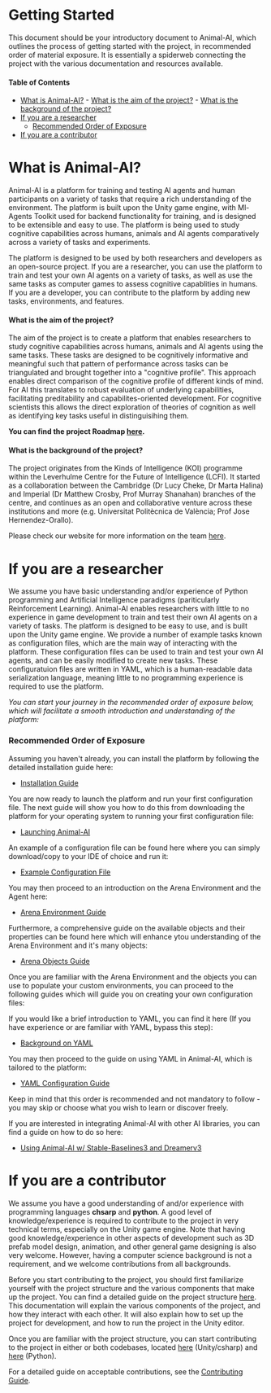 # Getting Started

This document should be your introductory document to Animal-AI, which outlines the process of getting started with the project, in  recommended order of material exposure. It is essentially a spiderweb connecting the project with the various documentation and resources available.

#### Table of Contents

* [What is Animal-AI?](#what-is-animal-ai)
      - [What is the aim of the project?](#what-is-the-aim-of-the-project)
      - [What is the background of the project?](#what-is-the-background-of-the-project)
* [If you are a researcher](#if-you-are-a-researcher)
  + [Recommended Order of Exposure](#recommended-order-of-exposure)
* [If you are a contributor](#if-you-are-a-contributor)

  
# What is Animal-AI?

Animal-AI is a platform for training and testing AI agents and human participants on a variety of tasks that require a rich understanding of the environment. The platform is built upon the Unity game engine, with Ml-Agents Toolkit used for backend functionality for training, and is designed to be extensible and easy to use. The platform is being used to study cognitive capabilities across humans, animals and AI agents comparatively across a variety of tasks and experiments. 

The platform is designed to be used by both researchers and developers as an open-source project. If you are a researcher, you can use the platform to train and test your own AI agents on a variety of tasks, as well as use the same tasks as computer games to assess cognitive capablities in humans. If you are a developer, you can contribute to the platform by adding new tasks, environments, and features.

#### What is the aim of the project?

The aim of the project is to create a platform that enables researchers to study cognitive capabilities across humans, animals and AI agents using the same tasks. These tasks are designed to be cognitively informative and meaningful such that pattern of performance across tasks can be triangulated and brought together into a "cognitive profile". This approach enables direct comparison of the cognitive profile of different kinds of mind. For AI this translates to robust evaluation of underlying capabilities, facilitating preditability and capabilites-oriented development. For cognitive scientists this allows the direct exploration of theories of cognition as well as identifying key tasks useful in distinguisihing them.

**You can find the project Roadmap [here](/project/AAI-RoadMap.md).**

#### What is the background of the project?

The project originates from the Kinds of Intelligence (KOI) programme within the Leverhulme Centre for the Future of Intelligence (LCFI). It started as a collaboration between the Cambridge (Dr Lucy Cheke, Dr Marta Halina) and Imperial (Dr Matthew Crosby, Prof Murray Shanahan) branches of the centre, and continues as an open and collaborative venture across these institutions and more (e.g. Universitat Politècnica de València; Prof Jose Hernendez-Orallo).

Please check our website for more information on the team [here](https://sites.google.com/csah.cam.ac.uk/animalai/).

# If you are a researcher

We assume you have basic understanding and/or experience of Python programming and Artificial Intelligence paradigms (pariticularly Reinforcement Learning). Animal-AI enables researchers with little to no experience in game development to train and test their own AI agents on a variety of tasks. The platform is designed to be easy to use, and is built upon the Unity game engine. We provide a number of example tasks known as configuration files, which are the main way of interacting with the platform. These configuration files can be used to train and test your own AI agents, and can be easily modified to create new tasks. These configuratuion files are written in YAML, which is a human-readable data serialization language, meaning little to no programming experience is required to use the platform.

_You can start your journey in the recommended order of exposure below, which will facilitate a smooth introduction and understanding of the platform:_

### Recommended Order of Exposure

Assuming you haven't already, you can install the platform by following the detailed installation guide here:

* [Installation Guide](/docs/gettingStarted/Installation-Guide.md)
  
You are now ready to launch the platform and run your first configuration file. The next guide will show you how to do this from downloading the platform for your operating system to running your first configuration file:

* [Launching Animal-AI](/docs/gettingStarted/Launching-AnimalAI.md)

An example of a configuration file can be found here where you can simply download/copy to your IDE of choice and run it:

* [Example Configuration File](/docs/configGuide/Example-YAML-File.yaml)
  
You may then proceed to an introduction on the Arena Environment and the Agent here:

* [Arena Environment Guide](/docs/gettingStarted/Arena-Environment-Guide.md)

Furthermore, a comprehensive guide on the available objects and their properties can be found here which will enhance ytou understanding of the Arena Environment and it's many objects:

* [Arena Objects Guide](/docs/Arena-Object-Definitions.md)

Once you are familiar with the Arena Environment and the objects you can use to populate your custom environments, you can proceed to the following guides which will guide you on creating your own configuration files:

If you would like a brief introduction to YAML, you can find it here (If you have experience or are familiar with YAML, bypass this step):

* [Background on YAML](/docs/Background-YAML.md)

You may then proceed to the guide on using YAML in Animal-AI, which is tailored to the platform:

* [YAML Configuration Guide](/docs/configGuide/YAML-Config-Syntax.md)

Keep in mind that this order is recommended and not mandatory to follow - you may skip or choose what you wish to learn or discover freely.

If you are interested in integrating Animal-AI with other AI libraries, you can find a guide on how to do so here:

* [Using Animal-AI w/ Stable-Baselines3 and Dreamerv3](/docs/integration/Integrate-AAI.md)

# If you are a contributor

We assume you have a good understanding of and/or experience with programming languages **chsarp** and **python**. A good level of knowledge/experience is required to contribute to the project in very technical terms, especially on the Unity game engine. Note that having good knowledge/experience in other aspects of development such as 3D prefab model design, animation, and other general game designing is also very welcome. However, having a computer science background is not a requirement, and we welcome contributions from all backgrounds. 

Before you start contributing to the project, you should first familiarize yourself with the project structure and the various components that make up the project. You can find a detailed guide on the project structure [here](/docs/Technical-Overview.md). This documentation will explain the various components of the project, and how they interact with each other. It will also explain how to set up the project for development, and how to run the project in the Unity editor.

Once you are familiar with the project structure, you can start contributing to the project in either or both codebases, located [here](https://github.com/Kinds-of-Intelligence-CFI/animal-ai-unity) (Unity/csharp) and [here](https://github.com/Kinds-of-Intelligence-CFI/animal-ai-python) (Python).

For a detailed guide on acceptable contributions, see the [Contributing Guide](/docs/Contributing-Guide.md).

